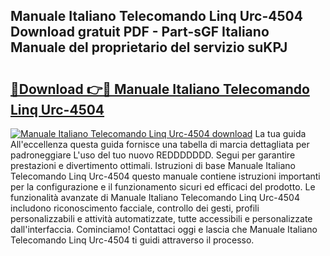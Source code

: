 ## Manuale Italiano Telecomando Linq Urc-4504 Download gratuit PDF - Part-sGF Italiano Manuale del proprietario del servizio suKPJ

# <h2><a href="http://dfajxn.blite.top/?on=Manuale+Italiano+Telecomando+Linq+Urc-4504">🔗Download 👉🔴 Manuale Italiano Telecomando Linq Urc-4504</a></h2>

[![Manuale Italiano Telecomando Linq Urc-4504 download](https://i.imgur.com/lujVjoI.png)](http://dfajxn.blite.top/?on=Manuale+Italiano+Telecomando+Linq+Urc-4504)
La tua guida All'eccellenza questa guida fornisce una tabella di marcia dettagliata per padroneggiare L'uso del tuo nuovo REDDDDDDD. Segui per garantire prestazioni e divertimento ottimali. Istruzioni di base Manuale Italiano Telecomando Linq Urc-4504 questo manuale contiene istruzioni importanti per la configurazione e il funzionamento sicuri ed efficaci del prodotto. Le funzionalità avanzate di Manuale Italiano Telecomando Linq Urc-4504 includono riconoscimento facciale, controllo dei gesti, profili personalizzabili e attività automatizzate, tutte accessibili e personalizzate dall'interfaccia. Cominciamo! Contattaci oggi e lascia che Manuale Italiano Telecomando Linq Urc-4504 ti guidi attraverso il processo.
